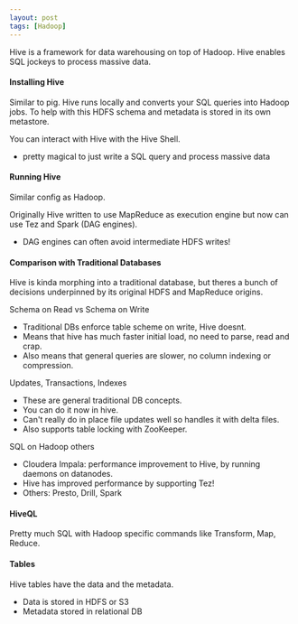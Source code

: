 ```yaml
---
layout: post
tags: [Hadoop]
---
```

Hive is a framework for data warehousing on top of Hadoop. Hive enables SQL jockeys to process massive data.
#### Installing Hive
Similar to pig. Hive runs locally and converts your SQL queries into Hadoop jobs. To help with this HDFS schema and metadata is stored in its own metastore.

You can interact with Hive with the Hive Shell. 
- pretty magical to just write a SQL query and process massive data

#### Running Hive
Similar config as Hadoop.

Originally Hive written to use MapReduce as execution engine but now can use Tez and Spark (DAG engines).
- DAG engines can often avoid intermediate HDFS writes!

#### Comparison with Traditional Databases
Hive is kinda morphing into a traditional database, but theres a bunch of decisions underpinned by its original HDFS and MapReduce origins.

Schema on Read vs Schema on Write
- Traditional DBs enforce table scheme on write, Hive doesnt.
- Means that hive has much faster initial load, no need to parse, read and crap.
- Also means that general queries are slower, no column indexing or compression.

Updates, Transactions, Indexes
- These are general traditional DB concepts. 
- You can do it now in hive.
- Can't really do in place file updates well so handles it with delta files.
- Also supports table locking with ZooKeeper.

SQL on Hadoop others
- Cloudera Impala: performance improvement to Hive, by running daemons on datanodes.
- Hive has improved performance by supporting Tez!
- Others: Presto, Drill, Spark

#### HiveQL
Pretty much SQL with Hadoop specific commands like Transform, Map, Reduce.

#### Tables
Hive tables have the data and the metadata.
- Data is stored in HDFS or S3
- Metadata stored in relational DB
